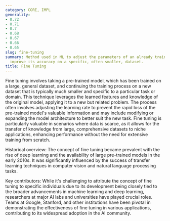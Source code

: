 ```yaml
---
category: CORE, IMPL
generality:
- 0.72
- 0.71
- 0.7
- 0.68
- 0.67
- 0.66
- 0.65
slug: fine-tuning
summary: Method used in ML to adjust the parameters of an already trained model to
  improve its accuracy on a specific, often smaller, dataset.
title: Fine Tuning
---
```


Fine tuning involves taking a pre-trained model, which has been trained on a large, general dataset, and continuing the training process on a new dataset that is typically much smaller and specific to a particular task or domain. This technique leverages the learned features and knowledge of the original model, applying it to a new but related problem. The process often involves adjusting the learning rate to prevent the rapid loss of the pre-trained model's valuable information and may include modifying or expanding the model architecture to better suit the new task. Fine tuning is particularly valuable in scenarios where data is scarce, as it allows for the transfer of knowledge from large, comprehensive datasets to niche applications, enhancing performance without the need for extensive training from scratch.

Historical overview: The concept of fine tuning became prevalent with the rise of deep learning and the availability of large pre-trained models in the early 2010s. It was significantly influenced by the success of transfer learning techniques in computer vision and natural language processing tasks.

Key contributors: While it's challenging to attribute the concept of fine tuning to specific individuals due to its development being closely tied to the broader advancements in machine learning and deep learning, researchers at major AI labs and universities have played crucial roles. Teams at Google, Stanford, and other institutions have been pivotal in demonstrating the effectiveness of fine tuning in various applications, contributing to its widespread adoption in the AI community.